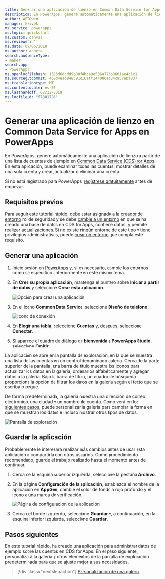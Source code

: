 ```yaml
---
title: Generar una aplicación de lienzo en Common Data Service for Apps | Microsoft Docs
description: En PowerApps, genere automáticamente una aplicación de lienzo para administrar datos en Common Data Service for Apps.
author: AFTOwen
manager: kvivek
ms.service: powerapps
ms.topic: quickstart
ms.custom: canvas
ms.reviewer: ''
ms.date: 05/06/2018
ms.author: anneta
search.audienceType:
- maker
search.app:
- PowerApps
ms.openlocfilehash: 1393d6dcdd9b88f4bca9e536a776b8601ae4c1c1
ms.sourcegitcommit: 452d4ead948591d16aff144006ad84c957eba837
ms.translationtype: MT
ms.contentlocale: es-ES
ms.lasthandoff: 02/12/2019
ms.locfileid: "57801788"
---
```

# <a name="generate-a-canvas-app-from-common-data-service-for-apps-in-powerapps"></a>Generar una aplicación de lienzo en Common Data Service for Apps en PowerApps

En PowerApps, genere automáticamente una aplicación de lienzo a partir de una lista de cuentas de ejemplo en [Common Data Service (CDS) for Apps](../common-data-service/data-platform-intro.md). En esta aplicación, puede examinar todas las cuentas, mostrar detalles de una sola cuenta y crear, actualizar o eliminar una cuenta.

Si no está registrado para PowerApps, [regístrese gratuitamente](https://web.powerapps.com?utm_source=padocs&utm_medium=linkinadoc&utm_campaign=referralsfromdoc) antes de empezar.

## <a name="prerequisites"></a>Requisitos previos

Para seguir este tutorial rápido, debe estar asignado a la [creador de entorno](https://docs.microsoft.com/power-platform/admin/database-security.md#predefined-security-roles) rol de seguridad y se debe [cambie a un entorno](working-with-environments.md) en que se ha creado una base de datos en CDS for Apps, contiene datos, y permite realizar actualizaciones. Si no existe ningún entorno de este tipo y tiene privilegios administrativos, puede [crear un entorno](https://docs.microsoft.com/power-platform/admin/environments-administration.md#create-an-environment) que cumpla este requisito.

## <a name="generate-an-app"></a>Generar una aplicación

1. Inicie sesión en [PowerApps](https://web.powerapps.com?utm_source=padocs&utm_medium=linkinadoc&utm_campaign=referralsfromdoc) y, si es necesario, cambie los entornos como se especificó anteriormente en este mismo tema.

1. En **Cree su propia aplicación**, mantenga el puntero sobre **Iniciar a partir de datos** y seleccione **Crear esta aplicación**.

    ![Opción para crear una aplicación](./media/data-platform-create-app/start-from-data.png)

1. En el icono **Common Data Service**, seleccione **Diseño de teléfono**.

    ![Icono de conexión](./media/data-platform-create-app/connection-tile.png)

1. En **Elegir una tabla**, seleccione **Cuentas** y, después, seleccione **Conectar**.

1. Si aparece el cuadro de diálogo de **bienvenida a PowerApps Studio**, seleccione **Omitir**.

La aplicación se abre en la pantalla de exploración, en la que se muestra una lista de las cuentas en un control denominado galería. Cerca de la parte superior de la pantalla, una barra de título muestra los iconos para actualizar los datos en la galería, ordenarlos alfabéticamente y agregar datos a la galería. Bajo la barra de título, un cuadro de búsqueda proporciona la opción de filtrar los datos en la galería según el texto que se escriba o pegue. 

De forma predeterminada, la galería muestra una dirección de correo electrónico, una ciudad y un nombre de cuenta. Como verá en los [siguientes pasos](data-platform-create-app.md#next-steps), puede personalizar la galería para cambiar la forma en que se muestran los datos e incluso mostrar otros tipos de datos.

![Pantalla de exploración](./media/data-platform-create-app/browse-screen.png)

## <a name="save-the-app"></a>Guardar la aplicación
Probablemente le interesará realizar más cambios antes de usar esta aplicación o compartirla con otros usuarios. Como procedimiento recomendado, guarde el trabajo realizado hasta el momento antes de continuar.

1. Cerca de la esquina superior izquierda, seleccione la pestaña **Archivo**.

1. En la página **Configuración de la aplicación**, establezca el nombre de la aplicación en **AppGen**, cambie el color de fondo a rojo profundo y el icono a una marca de verificación.

    ![Página de configuración de la aplicación](./media/data-platform-create-app/app-settings.png)

1. Cerca del borde izquierdo, seleccione **Guardar** y, a continuación, en la esquina inferior izquierda, seleccione **Guardar**.

## <a name="next-steps"></a>Pasos siguientes
En este tutorial rápido, ha creado una aplicación para administrar datos de ejemplo sobre las cuentas en CDS for Apps. En el paso siguiente, personalizará la galería y otros elementos de la pantalla de exploración predeterminada para que se ajuste mejor a sus necesidades.

> [!div class="nextstepaction"]
> [Personalización de una galería](customize-layout-sharepoint.md)
